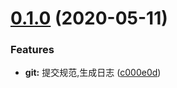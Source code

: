 # [0.1.0](https://gitlab.oneitfarm.com/itfarm_zhangyi/idg-vue-ts/compare/0.1.1...0.1.0) (2020-05-11)


### Features

* **git:** 提交规范,生成日志 ([c000e0d](https://gitlab.oneitfarm.com/itfarm_zhangyi/idg-vue-ts/commit/c000e0d32101a936e77c693d1bca04a060cb7fb1))



